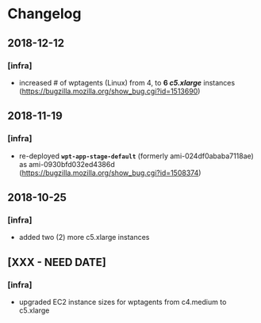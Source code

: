 # Changelog

## 2018-12-12
### [infra]
- increased # of wptagents (Linux) from 4, to **6 _c5.xlarge_** instances (https://bugzilla.mozilla.org/show_bug.cgi?id=1513690)
## 2018-11-19
### [infra]
- re-deployed **```wpt-app-stage-default```** (formerly ami-024df0ababa7118ae) as ami-0930bfd032ed4386d (https://bugzilla.mozilla.org/show_bug.cgi?id=1508374) 
## 2018-10-25
### [infra]
- added two (2) more c5.xlarge instances
## [XXX - NEED DATE]
### [infra]
- upgraded EC2 instance sizes for wptagents from c4.medium to c5.xlarge
